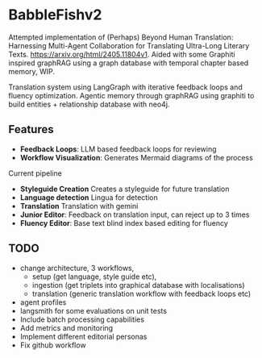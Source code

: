# BabbleFishv2

Attempted implementation of 
(Perhaps) Beyond Human Translation: Harnessing Multi-Agent Collaboration for Translating Ultra-Long Literary Texts. https://arxiv.org/html/2405.11804v1. Aided with some Graphiti inspired graphRAG using a graph database with temporal chapter based memory, WIP.

Translation system using LangGraph with iterative feedback loops and fluency optimization.
Agentic memory through graphRAG using graphiti to build entities + relationship database with neo4j.

## Features

- **Feedback Loops**: LLM based feedback loops for reviewing
- **Workflow Visualization**: Generates Mermaid diagrams of the process

Current pipeline
- **Styleguide Creation** Creates a styleguide for future translation
- **Language detection** Lingua for detection
- **Translation** Translation with gemini
- **Junior Editor**: Feedback on translation input, can reject up to 3 times
- **Fluency Editor**: Base text blind index based editing for fluency

## TODO

- change architecture, 3 workflows,
    - setup (get language, style guide etc), 
    - ingestion (get triplets into graphical database with localisations)
    - translation (generic translation workflow with feedback loops etc)
- agent profiles 
- langsmith for some evaluations on unit tests
- Include batch processing capabilities
- Add metrics and monitoring
- Implement different editorial personas
- Fix github workflow
